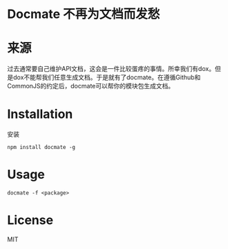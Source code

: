 Docmate 不再为文档而发愁
======================
# 来源
过去通常要自己维护API文档，这会是一件比较蛋疼的事情。所幸我们有dox。但是dox不能帮我们任意生成文档。于是就有了docmate。在遵循Github和CommonJS的约定后，docmate可以帮你的模块包生成文档。
# Installation
安装
```
npm install docmate -g
```
# Usage
```
docmate -f <package>
```

# License
MIT
